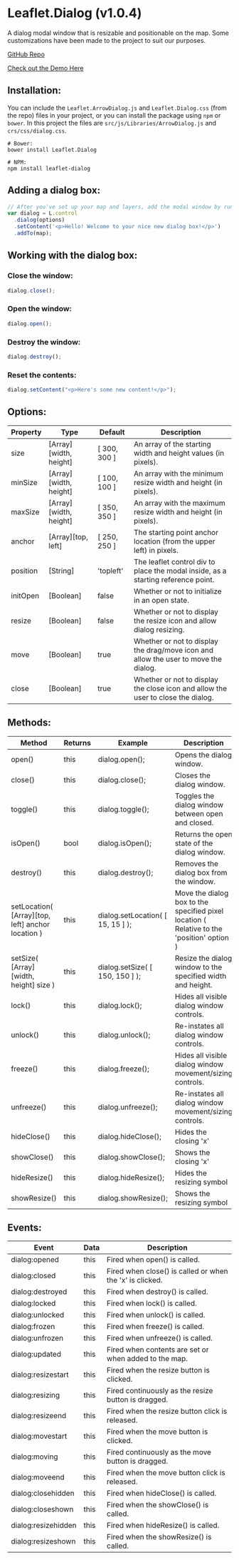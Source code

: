 # Leaflet.Dialog (v1.0.4)

A dialog modal window that is resizable and positionable on the map. Some customizations have been made to the project
to suit our purposes.

[GitHub Repo](https://github.com/NBTSolutions/Leaflet.Dialog?tab=readme-ov-file)

[Check out the Demo Here](http://nbtsolutions.github.io/Leaflet.Dialog/)

## Installation:

You can include the `Leaflet.ArrowDialog.js` and `Leaflet.Dialog.css` (from the repo) files in your project, or you can install the package
using `npm` or `bower`. In this project the files are `src/js/Libraries/ArrowDialog.js` and `crs/css/dialog.css`.

```shell
# Bower:
bower install Leaflet.Dialog
```

```shell
# NPM:
npm install leaflet-dialog
```

## Adding a dialog box:

```js
// After you've set up your map and layers, add the modal window by running:
var dialog = L.control
  .dialog(options)
  .setContent('<p>Hello! Welcome to your nice new dialog box!</p>')
  .addTo(map);
```

## Working with the dialog box:

### Close the window:

```js
dialog.close();
```

### Open the window:

```js
dialog.open();
```

### Destroy the window:

```js
dialog.destroy();
```

### Reset the contents:

```js
dialog.setContent("<p>Here's some new content!</p>");
```

## Options:

| Property | Type                   | Default      | Description                                                                         |
| -------- | ---------------------- | ------------ | ----------------------------------------------------------------------------------- |
| size     | [Array][width, height] | [ 300, 300 ] | An array of the starting width and height values (in pixels).                       |
| minSize  | [Array][width, height] | [ 100, 100 ] | An array with the minimum resize width and height (in pixels).                      |
| maxSize  | [Array][width, height] | [ 350, 350 ] | An array with the maximum resize width and height (in pixels).                      |
| anchor   | [Array][top, left]     | [ 250, 250 ] | The starting point anchor location (from the upper left) in pixels.                 |
| position | [String]               | 'topleft'    | The leaflet control div to place the modal inside, as a starting reference point.   |
| initOpen | [Boolean]              | false        | Whether or not to initialize in an open state.                                      |
| resize   | [Boolean]              | false        | Whether or not to display the resize icon and allow dialog resizing.                |
| move     | [Boolean]              | true         | Whether or not to display the drag/move icon and allow the user to move the dialog. |
| close    | [Boolean]              | true         | Whether or not to display the close icon and allow the user to close the dialog.    |

## Methods:

| Method                                            | Returns | Example                           | Description                                                                               |
| ------------------------------------------------- | ------- | --------------------------------- | ----------------------------------------------------------------------------------------- |
| open()                                            | this    | dialog.open();                    | Opens the dialog window.                                                                  |
| close()                                           | this    | dialog.close();                   | Closes the dialog window.                                                                 |
| toggle()                                          | this    | dialog.toggle();                  | Toggles the dialog window between open and closed.                                        |
| isOpen()                                          | bool    | dialog.isOpen();                  | Returns the open state of the dialog window.                                              |
| destroy()                                         | this    | dialog.destroy();                 | Removes the dialog box from the window.                                                   |
| setLocation( [Array][top, left] anchor location ) | this    | dialog.setLocation( [ 15, 15 ] ); | Move the dialog box to the specified pixel location ( Relative to the 'position' option ) |
| setSize( [Array][width, height] size )            | this    | dialog.setSize( [ 150, 150 ] );   | Resize the dialog window to the specified width and height.                               |
| lock()                                            | this    | dialog.lock();                    | Hides all visible dialog window controls.                                                 |
| unlock()                                          | this    | dialog.unlock();                  | Re-instates all dialog window controls.                                                   |
| freeze()                                          | this    | dialog.freeze();                  | Hides all visible dialog window movement/sizing controls.                                 |
| unfreeze()                                        | this    | dialog.unfreeze();                | Re-instates all dialog window movement/sizing controls.                                   |
| hideClose()                                       | this    | dialog.hideClose();               | Hides the closing 'x'                                                                     |
| showClose()                                       | this    | dialog.showClose();               | Shows the closing 'x'                                                                     |
| hideResize()                                      | this    | dialog.hideResize();              | Hides the resizing symbol                                                                 |
| showResize()                                      | this    | dialog.showResize();              | Shows the resizing symbol                                                                 |

## Events:

| Event               | Data | Description                                              |
| ------------------- | ---- | -------------------------------------------------------- |
| dialog:opened       | this | Fired when open() is called.                             |
| dialog:closed       | this | Fired when close() is called or when the 'x' is clicked. |
| dialog:destroyed    | this | Fired when destroy() is called.                          |
| dialog:locked       | this | Fired when lock() is called.                             |
| dialog:unlocked     | this | Fired when unlock() is called.                           |
| dialog:frozen       | this | Fired when freeze() is called.                           |
| dialog:unfrozen     | this | Fired when unfreeze() is called.                         |
| dialog:updated      | this | Fired when contents are set or when added to the map.    |
| dialog:resizestart  | this | Fired when the resize button is clicked.                 |
| dialog:resizing     | this | Fired continuously as the resize button is dragged.      |
| dialog:resizeend    | this | Fired when the resize button click is released.          |
| dialog:movestart    | this | Fired when the move button is clicked.                   |
| dialog:moving       | this | Fired continuously as the move button is dragged.        |
| dialog:moveend      | this | Fired when the move button click is released.            |
| dialog:closehidden  | this | Fired when hideClose() is called.                        |
| dialog:closeshown   | this | Fired when the showClose() is called.                    |
| dialog:resizehidden | this | Fired when hideResize() is called.                       |
| dialog:resizeshown  | this | Fired when the showResize() is called.                   |
